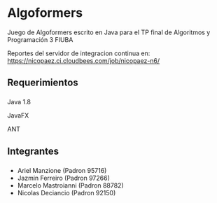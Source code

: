 Algoformers                                                                                                                                                                 
==========

Juego de Algoformers escrito en Java para el TP final de Algoritmos y Programación 3 FIUBA

Reportes del servidor de integracion continua en: https://nicopaez.ci.cloudbees.com/job/nicopaez-n6/


## Requerimientos
### 

Java 1.8

JavaFX

ANT

## Integrantes
### 

* Ariel Manzione (Padron 95716)
* Jazmin Ferreiro (Padron 97266)
* Marcelo Mastroianni (Padron 88782)
* Nicolas Deciancio (Padron 92150)
